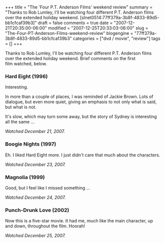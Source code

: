 +++
title = "The 'Four P.T. Anderson Films' weekend review"
summary = "Thanks to Rob Lumley, I'll be watching four different P.T. Anderson films over the extended holiday weekend. [slnet0514:77ff379a-3b8f-4833-89d5-bb1cfcaf39b3]"
draft = false
comments = true
date = "2007-12-21T20:35:00-06:00"
modified = "2007-12-25T20:33:03-06:00"
slug = "The-Four-PT-Anderson-Films-weekend-review"
blogengine = "77ff379a-3b8f-4833-89d5-bb1cfcaf39b3"
categories = ["dvd / movie", "review"]
tags = []
+++

<p>
Thanks to Rob Lumley, I&#39;ll be watching four different P.T. Anderson films over the extended holiday weekend. Brief comments on the first film&nbsp;watched,&nbsp;below. 
</p>
<h3>Hard&nbsp;Eight (1996)</h3>
<p>
Interesting. 
</p>
<p>
In more than a couple of places, I was reminded of Jackie Brown. Lots of dialogue, but even more quiet, giving an emphasis to not only what is said, but what is not. 
</p>
<p>
It&#39;s slow, which may turn some away, but the story of Sydney is interesting all the same ... 
</p>
<p>
<em>Watched December 21, 2007.</em> 
</p>
<h3>Boogie Nights (1997)&nbsp;</h3>
<p>
Eh. I liked Hard Eight more. I just didn&#39;t care that much about the characters. 
</p>
<p>
<em>Watched December 23, 2007.</em> 
</p>
<h3>Magnolia (1999)</h3>
<p>
Good, but I feel like I missed something ... 
</p>
<p>
<em>Watched December 24, 2007.</em> 
</p>
<h3>Punch-Drunk Love (2002)&nbsp;</h3>
<p>
Now this is a five-star movie. It had me, much like the main character, up and down, throughout the film. Hoorah!
</p>
<p>
<em>Watched December 25, 2007.</em>
</p>

